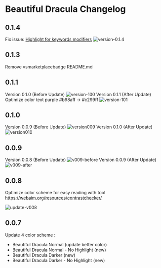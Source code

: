 # Beautiful Dracula Changelog

## 0.1.4

Fix issue: [Highlight for keywords modifiers](https://github.com/lamhoang1256/beautiful-dracula/issues/2)
![version-0.1.4](https://user-images.githubusercontent.com/61537853/230753096-447484ee-3f43-407b-b10c-7dc8a4427f2c.jpg)

## 0.1.3

Remove vsmarketplacebadge README.md

## 0.1.1

Version 0.1.0 (Before Update)
![version-100](https://user-images.githubusercontent.com/61537853/175809399-6436bb34-5a43-41e5-947f-b9524fb22452.png)
Version 0.1.1 (After Update)
Optimize color text purple #b98aff -> #c299ff
![version-101](https://user-images.githubusercontent.com/61537853/175809410-32a6ca58-567c-47ef-ab79-30e4d24ba582.png)

## 0.1.0

Version 0.0.9 (Before Update)
![version009](https://user-images.githubusercontent.com/61537853/172650508-b9c92db4-79c7-47cd-85e4-91a21f0bbef4.png)
Version 0.1.0 (After Update)
![version010](https://user-images.githubusercontent.com/61537853/172650540-76c4de56-ffe8-4b33-95ae-4f079d00acea.png)

## 0.0.9

Version 0.0.8 (Before Update)
![v009-before](https://user-images.githubusercontent.com/61537853/167335714-4ca28002-0205-42cd-b8fc-b8eec047ef91.png)
Version 0.0.9 (After Update)
![v009-after](https://user-images.githubusercontent.com/61537853/167335756-20398f55-b3b7-49c1-8acf-71c80bcf8efc.png)

## 0.0.8

Optimize color scheme for easy reading with tool https://webaim.org/resources/contrastchecker/

![update-v008](https://user-images.githubusercontent.com/61537853/166208000-bbcb8fe6-40be-44ba-8621-a1101b893fe2.png)

## 0.0.7

Update 4 color scheme :

- Beautiful Dracula Normal (update better color)
- Beautiful Dracula Normal - No Highlight (new)
- Beautiful Dracula Darker (new)
- Beautiful Dracula Darker - No Highlight (new)
